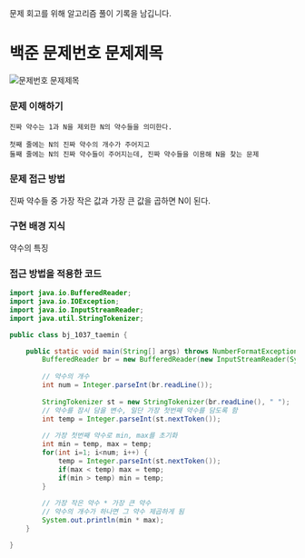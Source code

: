 문제 회고를 위해 알고리즘 풀이 기록을 남깁니다.

# 백준 문제번호 문제제목
![문제번호 문제제목](https://www.acmicpc.net/problem/1037)

### 문제 이해하기
```
진짜 약수는 1과 N을 제외한 N의 약수들을 의미한다.

첫째 줄에는 N의 진짜 약수의 개수가 주어지고
둘째 줄에는 N의 진짜 약수들이 주어지는데, 진짜 약수들을 이용해 N을 찾는 문제
```


### 문제 접근 방법
진짜 약수들 중 가장 작은 값과 가장 큰 값을 곱하면 N이 된다.


### 구현 배경 지식
약수의 특징



### 접근 방법을 적용한 코드
```java
import java.io.BufferedReader;
import java.io.IOException;
import java.io.InputStreamReader;
import java.util.StringTokenizer;

public class bj_1037_taemin {

	public static void main(String[] args) throws NumberFormatException, IOException {
		BufferedReader br = new BufferedReader(new InputStreamReader(System.in));
		
		// 약수의 개수
		int num = Integer.parseInt(br.readLine());
		
		StringTokenizer st = new StringTokenizer(br.readLine(), " ");
		// 약수를 잠시 담을 변수, 일단 가장 첫번째 약수를 담도록 함
		int temp = Integer.parseInt(st.nextToken());
		
		// 가장 첫번째 약수로 min, max를 초기화
		int min = temp, max = temp;
		for(int i=1; i<num; i++) {
			temp = Integer.parseInt(st.nextToken());
			if(max < temp) max = temp;
			if(min > temp) min = temp;
		}
		
		// 가장 작은 약수 * 가장 큰 약수
		// 약수의 개수가 하나면 그 약수 제곱하게 됨
		System.out.println(min * max);
	}

}
```

